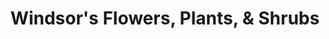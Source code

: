 ---
title: "Windsor's Flowers, Plants, & Shrubs"
url: /rehoboth-beach/windsors-flowers-plants-und-shrubs/
shop: Garten-Center
---